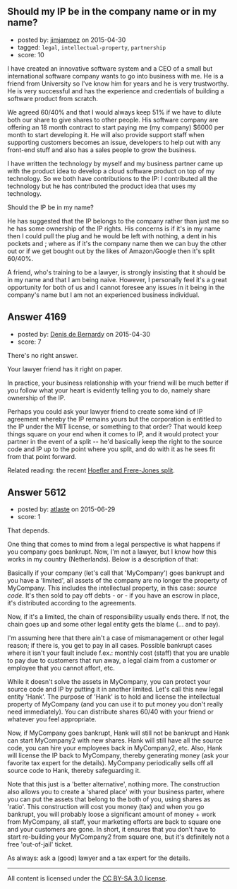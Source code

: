 ## Should my IP be in the company name or in my name?

- posted by: [jimjampez](https://stackexchange.com/users/2083073/jimjampez) on 2015-04-30
- tagged: `legal`, `intellectual-property`, `partnership`
- score: 10

I have created an innovative software system and a CEO of a small but international software company wants to go into business with me. He is a friend from University so I've know him for years and he is very trustworthy. He is very successful and has the experience and credentials of building a software product from scratch.

We agreed 60/40% and that I would always keep 51% if we have to dilute both our share to give shares to other people. His software company are offering an 18 month contract to start paying me (my company) $6000 per month to start developing it. He will also provide support staff when supporting customers becomes an issue, developers to help out with any front-end stuff and also has a sales people to grow the business. 

I have written the technology by myself and my business partner came up with the product idea to develop a cloud software product on top of my technology. So we both have contributions to the IP: I contributed all the technology but he has contributed the product idea that uses my technology. 

Should the IP be in my name?

He has suggested that the IP belongs to the company rather than just me so he has some ownership of the IP rights. His concerns is if it's in my name then I could pull the plug and he would be left with nothing, a dent in his pockets and ; where as if it's the company name then we can buy the other out or if we get bought out by the likes of Amazon/Google then it's split 60/40%. 

A friend, who's training to be a lawyer, is strongly insisting that it should be in my name and that I am being naive. However, I personally feel it's a great opportunity for both of us and I cannot foresee any issues in it being in the company's name but I am not an experienced business individual. 





## Answer 4169

- posted by: [Denis de Bernardy](https://stackexchange.com/users/182468/denis-de-bernardy) on 2015-04-30
- score: 7

There's no right answer.

Your lawyer friend has it right on paper.

In practice, your business relationship with your friend will be much better if you follow what your heart is evidently telling you to do, namely share ownership of the IP.

Perhaps you could ask your lawyer friend to create some kind of IP agreement whereby the IP remains yours but the corporation is entitled to the IP under the MIT license, or something to that order? That would keep things square on your end when it comes to IP, and it would protect your partner in the event of a split -- he'd basically keep the right to the source code and IP up to the point where you split, and do with it as he sees fit from that point forward.

Related reading: the recent [Hoefler and Frere-Jones split](http://gawker.com/font-gods-hoefler-frere-jones-split-in-nasty-corporat-1503534833).


## Answer 5612

- posted by: [atlaste](https://stackexchange.com/users/1021317/atlaste) on 2015-06-29
- score: 1

That depends. 

One thing that comes to mind from a legal perspective is what happens if you company goes bankrupt. Now, I'm not a lawyer, but I know how this works in my country (Netherlands). Below is a description of that:

Basically if your company (let's call that 'MyCompany') goes bankrupt and you have a 'limited', all assets of the company are no longer the property of MyCompany. This includes the intellectual property, in this case: _source code_. It's then sold to pay off debts - or - if you have an escrow in place, it's distributed according to the agreements.

Now, if it's a limited, the chain of responsibility usually ends there. If not, the chain goes up and some other legal entity gets the blame (... and to pay). 

I'm assuming here that there ain't a case of mismanagement or other legal reason; if there is, you get to pay in all cases. Possible bankrupt cases where it isn't your fault include f.ex.: monthly cost (staff) that you are unable to pay due to customers that run away, a legal claim from a customer or employee that you cannot affort, etc. 

While it doesn't solve the assets in MyCompany, you can protect your source code and IP by putting it in another limited. Let's call this new legal entity 'Hank'. The purpose of 'Hank' is to hold and license the intellectual property of MyCompany (and you can use it to put money you don't really need immediately). You can distribute shares 60/40 with your friend or whatever you feel appropriate. 

Now, if MyCompany goes bankrupt, Hank will still not be bankrupt and Hank can start MyCompany2 with new shares. Hank will still have all the source code, you can hire your employees back in MyCompany2, etc. Also, Hank will license the IP back to MyCompany, thereby generating money (ask your favorite tax expert for the details). MyCompany periodically sells off all source code to Hank, thereby safeguarding it.

Note that this just is a 'better alternative', nothing more. The construction also allows you to create a 'shared place' with your business parter, where you can put the assets that belong to the both of you, using shares as 'ratio'. This construction will cost you money (tax) and when you go bankrupt, you will probably loose a significant amount of money + work from MyCompany, all staff, your marketing efforts are back to square one and your customers are gone. In short, it ensures that you don't have to start re-building your MyCompany2 from square one, but it's definitely not a free 'out-of-jail' ticket.

As always: ask a (good) lawyer and a tax expert for the details. 



---

All content is licensed under the [CC BY-SA 3.0 license](https://creativecommons.org/licenses/by-sa/3.0/).
